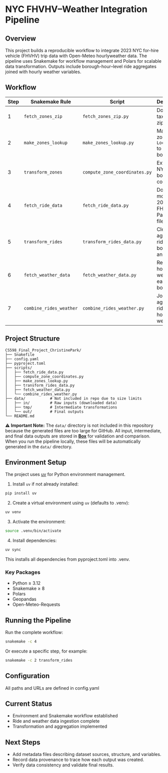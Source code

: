 # NYC FHVHV–Weather Integration Pipeline

## Overview

This project builds a reproducible workflow to integrate 2023 NYC for-hire vehicle (FHVHV) trip data with Open-Meteo hourlyweather data.
The pipeline uses Snakemake for workflow management and Polars for scalable data transformation.
Outputs include borough-hour–level ride aggregates joined with hourly weather variables.

## Workflow
Step | Snakemake Rule | Script | Description | Primary Data Artifact(s)
--- | --- | --- | --- | ---
1 | `fetch_zones_zip` | `fetch_zones_zip.py` | Downloads taxi zone zip file | `data/in/zones/taxi_zones.zip`
2 | `make_zones_lookup` | `make_zones_lookup.py` | Maps taxi zone `LocationIDs` to boroughs. | `data/tmp/zones_lookup.csv`
3 | `transform_zones` | `compute_zone_coordinates.py` | Extracts NYC borough coordinates | `data/tmp/borough_coordinates.csv`
4 | `fetch_ride_data` | `fetch_ride_data.py` | Downloads monthly 2023 FHVHV Parquet files | `data/in/rides/*.parquet`
5 | `transform_rides` | `transform_rides_data.py` | Cleans and aggregates rides by borough and hour | `data/tmp/rides_transformed.parquet`
6 | `fetch_weather_data` | `fetch_weather_data.py` | Retrieves hourly weather for each borough | `data/in/hourly_weather_2023.parquet`
7 | `combine_rides_weather` | `combine_rides_weather.py` | Joins aggregated rides with hourly weather | `data/out/citywide_hourly_2023.csv`

## Project Structure
```
CS598_Final_Project_ChristinePark/
├── Snakefile
├── config.yaml
├── pyproject.toml
├── scripts/
│   ├── fetch_ride_data.py
│   ├── compute_zone_coordinates.py
│   ├── make_zones_lookup.py
│   ├── transform_rides_data.py
│   ├── fetch_weather_data.py
│   └── combine_rides_weather.py
├── data/           # Not included in repo due to size limits
│   ├── in/         # Raw inputs (downloaded data)
│   ├── tmp/        # Intermediate transformations
│   └── out/        # Final outputs
└── README.md

```

⚠️ **Important Note:**
The `data/` directory is not included in this repository because the generated files are too large for GitHub. All input, intermediate, and final data outputs are stored in **[Box](https://uofi.box.com/s/2oommk4mla932lrpy89h6rmts1k06zq3)** for validation and comparison. When you run the pipeline locally, these files will be automatically generated in the `data/` directory.

## Environment Setup

The project uses [uv](https://docs.astral.sh/uv/) for Python environment management.

1. Install `uv` if not already installed:

```bash
pip install uv
```

2. Create a virtual environment using `uv` (defaults to .venv):
```bash
uv venv
```

3. Activate the environment:
```bash
source .venv/bin/activate
```

4. Install dependencies:
```bash
uv sync
```
This installs all dependencies from pyproject.toml into .venv.

### Key Packages
* Python ≥ 3.12
* Snakemake ≥ 8
* Polars
* Geopandas
* Open-Meteo-Requests


## Running the Pipeline

Run the complete workflow:

```bash
snakemake -c 4
```

Or execute a specific step, for example:

```bash
snakemake -c 2 transform_rides
```

## Configuration

All paths and URLs are defined in config.yaml


## Current Status

* Environment and Snakemake workflow established
* Ride and weather data ingestion complete
* Transformation and aggregation implemented

## Next Steps
* Add metadata files describing dataset sources, structure, and variables.
* Record data provenance to trace how each output was created.
* Verify data consistency and validate final results.
